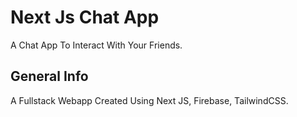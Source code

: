 # Next Js Chat App

A Chat App To Interact With Your Friends.


## General Info

A Fullstack Webapp Created Using Next JS, Firebase, TailwindCSS.


